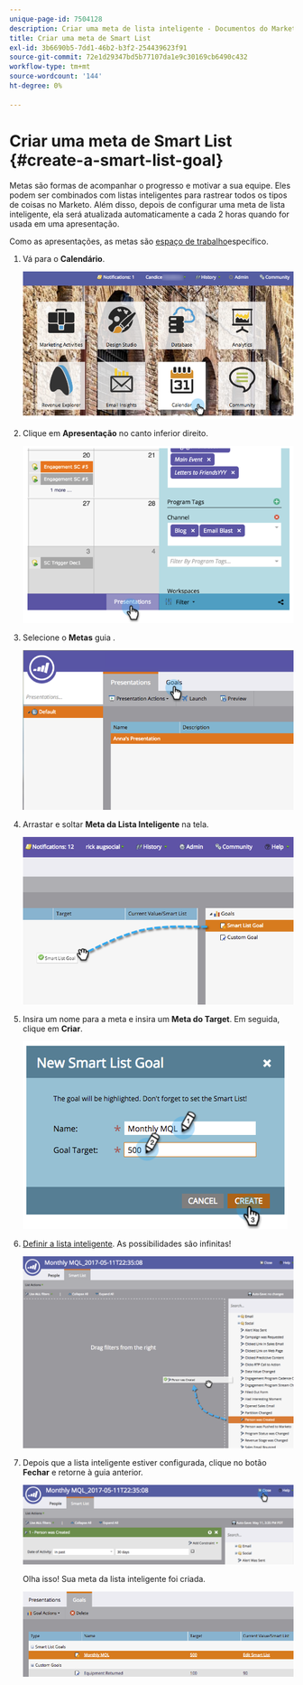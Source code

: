 ```yaml
---
unique-page-id: 7504128
description: Criar uma meta de lista inteligente - Documentos do Marketo - Documentação do produto
title: Criar uma meta de Smart List
exl-id: 3b6690b5-7dd1-46b2-b3f2-254439623f91
source-git-commit: 72e1d29347bd5b77107da1e9c30169cb6490c432
workflow-type: tm+mt
source-wordcount: '144'
ht-degree: 0%

---
```


# Criar uma meta de Smart List {#create-a-smart-list-goal}

Metas são formas de acompanhar o progresso e motivar a sua equipe. Eles podem ser combinados com listas inteligentes para rastrear todos os tipos de coisas no Marketo. Além disso, depois de configurar uma meta de lista inteligente, ela será atualizada automaticamente a cada 2 horas quando for usada em uma apresentação.

Como as apresentações, as metas são [espaço de trabalho](/help/marketo/product-docs/administration/workspaces-and-person-partitions/understanding-workspaces-and-person-partitions.md)específico.

1. Vá para o **Calendário**.

   ![](assets/2017-05-10-15-30-47-1.png)

1. Clique em **Apresentação** no canto inferior direito.

   ![](assets/image2015-3-24-12-3a2-3a55.png)

1. Selecione o **Metas** guia .

   ![](assets/image2015-3-26-12-3a25-3a17.png)

1. Arrastar e soltar **Meta da Lista Inteligente** na tela.

   ![](assets/image2015-3-24-12-3a47-3a36.png)

1. Insira um nome para a meta e insira um **Meta do Target**. Em seguida, clique em **Criar**.

   ![](assets/image2015-3-24-12-3a50-3a6.png)

1. [Definir a lista inteligente](/help/marketo/product-docs/core-marketo-concepts/smart-lists-and-static-lists/creating-a-smart-list/find-and-add-filters-to-a-smart-list.md). As possibilidades são infinitas!

   ![](assets/mql.png)

1. Depois que a lista inteligente estiver configurada, clique no botão **Fechar** e retorne à guia anterior.

   ![](assets/mql2.png)

   Olha isso! Sua meta da lista inteligente foi criada.

   ![](assets/image2015-3-24-13-3a0-3a35.png)
